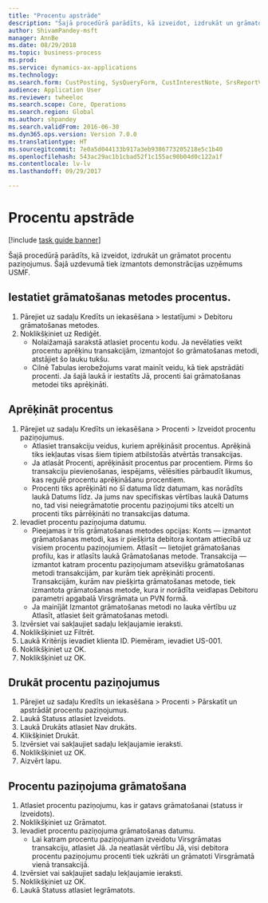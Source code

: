 ```yaml
--- 
title: "Procentu apstrāde"
description: "Šajā procedūrā parādīts, kā izveidot, izdrukāt un grāmatot procentu paziņojumus."
author: ShivamPandey-msft
manager: AnnBe
ms.date: 08/29/2018
ms.topic: business-process
ms.prod: 
ms.service: dynamics-ax-applications
ms.technology: 
ms.search.form: CustPosting, SysQueryForm, CustInterestNote, SrsReportViewerForm
audience: Application User
ms.reviewer: twheeloc
ms.search.scope: Core, Operations
ms.search.region: Global
ms.author: shpandey
ms.search.validFrom: 2016-06-30
ms.dyn365.ops.version: Version 7.0.0
ms.translationtype: HT
ms.sourcegitcommit: 7e0a5d044133b917a3eb9386773205218e5c1b40
ms.openlocfilehash: 543ac29ac1b1cbad52f1c155ac90b04d0c122a1f
ms.contentlocale: lv-lv
ms.lasthandoff: 09/29/2017

---
```

# <a name="process-interest"></a>Procentu apstrāde

[!include [task guide banner](../../includes/task-guide-banner.md)]

Šajā procedūrā parādīts, kā izveidot, izdrukāt un grāmatot procentu paziņojumus. Šajā uzdevumā tiek izmantots demonstrācijas uzņēmums USMF.


## <a name="set-up-interest-on-the-posting-profile"></a>Iestatiet grāmatošanas metodes procentus.
1. Pārejiet uz sadaļu Kredīts un iekasēšana > Iestatījumi > Debitoru grāmatošanas metodes.
2. Noklikšķiniet uz Rediģēt.
    * Nolaižamajā sarakstā atlasiet procentu kodu. Ja nevēlaties veikt procentu aprēķinu transakcijām, izmantojot šo grāmatošanas metodi, atstājiet šo lauku tukšu.  
    * Cilnē Tabulas ierobežojums varat mainīt veidu, kā tiek apstrādāti procenti. Ja šajā laukā ir iestatīts Jā, procenti šai grāmatošanas metodei tiks aprēķināti.  

## <a name="calculate-interest"></a>Aprēķināt procentus
1. Pārejiet uz sadaļu Kredīts un iekasēšana > Procenti > Izveidot procentu paziņojumus.
    * Atlasiet transakciju veidus, kuriem aprēķināsit procentus. Aprēķinā tiks iekļautas visas šiem tipiem atbilstošās atvērtās transakcijas.  
    * Ja atlasāt Procenti, aprēķināsit procentus par procentiem. Pirms šo transakciju pievienošanas, iespējams, vēlēsities pārbaudīt likumus, kas regulē procentu aprēķināšanu procentiem.  
    * Procenti tiks aprēķināti no šī datuma līdz datumam, kas norādīts laukā Datums līdz. Ja jums nav specifiskas vērtības laukā Datums no, tad visi neiegrāmatotie procentu paziņojumi tiks atcelti un procenti tiks pārrēķināti no transakcijas datuma.  
2. Ievadiet procentu paziņojuma datumu.
    * Pieejamas ir trīs grāmatošanas metodes opcijas: Konts — izmantot grāmatošanas metodi, kas ir piešķirta debitora kontam attiecībā uz visiem procentu paziņojumiem.   Atlasīt — lietojiet grāmatošanas profilu, kas ir atlasīts laukā Grāmatošanas metode.   Transakcija — izmantot katram procentu paziņojumam atsevišķu grāmatošanas metodi transakcijām, par kurām tiek aprēķināti procenti. Transakcijām, kurām nav piešķirta grāmatošanas metode, tiek izmantota grāmatošanas metode, kura ir norādīta veidlapas Debitoru parametri apgabalā Virsgrāmata un PVN formā.  
    * Ja mainījāt Izmantot grāmatošanas metodi no lauka vērtību uz Atlasīt, atlasiet šeit grāmatošanas metodi.  
3. Izvērsiet vai sakļaujiet sadaļu Iekļaujamie ieraksti.
4. Noklikšķiniet uz Filtrēt.
5. Laukā Kritērijs ievadiet klienta ID. Piemēram, ievadiet US-001.
6. Noklikšķiniet uz OK.
7. Noklikšķiniet uz OK.

## <a name="print-interest-notes"></a>Drukāt procentu paziņojumus
1. Pārejiet uz sadaļu Kredīts un iekasēšana > Procenti > Pārskatīt un apstrādāt procentu paziņojumus.
2. Laukā Statuss atlasiet Izveidots.
3. Laukā Drukāts atlasiet Nav drukāts.
4. Klikšķiniet Drukāt.
5. Izvērsiet vai sakļaujiet sadaļu Iekļaujamie ieraksti.
6. Noklikšķiniet uz OK.
7. Aizvērt lapu.

## <a name="post-the-interest-note"></a>Procentu paziņojuma grāmatošana
1. Atlasiet procentu paziņojumu, kas ir gatavs grāmatošanai (statuss ir Izveidots).
2. Noklikšķiniet uz Grāmatot.
3. Ievadiet procentu paziņojuma grāmatošanas datumu.
    * Lai katram procentu paziņojumam izveidotu Virsgrāmatas transakciju, atlasiet Jā.     Ja neatlasāt vērtību Jā, visi debitora procentu paziņojumu procenti tiek uzkrāti un grāmatoti Virsgrāmatā vienā transakcijā.  
4. Izvērsiet vai sakļaujiet sadaļu Iekļaujamie ieraksti.
5. Noklikšķiniet uz OK.
6. Laukā Statuss atlasiet Iegrāmatots.


